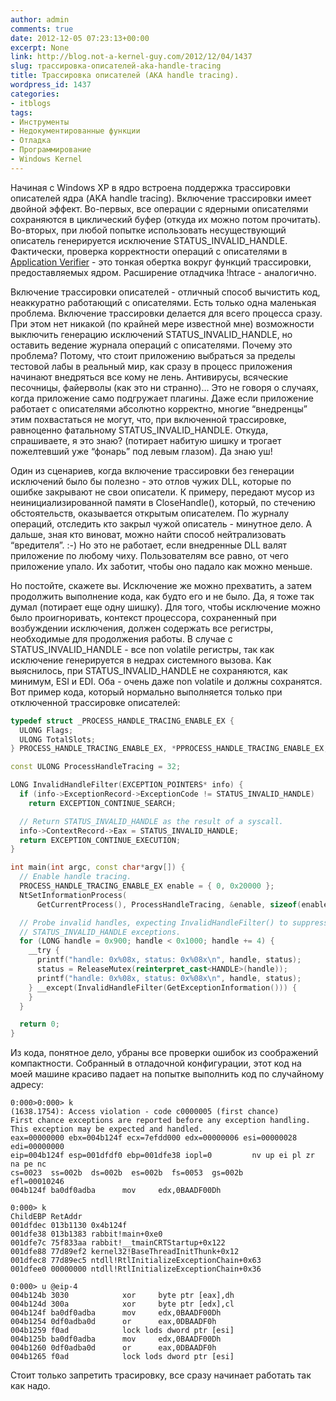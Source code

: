 ```yaml
---
author: admin
comments: true
date: 2012-12-05 07:23:13+00:00
excerpt: None
link: http://blog.not-a-kernel-guy.com/2012/12/04/1437
slug: трассировка-описателей-aka-handle-tracing
title: Трассировка описателей (AKA handle tracing).
wordpress_id: 1437
categories:
- itblogs
tags:
- Инструменты
- Недокументированные функции
- Отладка
- Программирование
- Windows Kernel
---
```


Начиная с Windows XP в ядро встроена поддержка трассировки описателей ядра (AKA handle tracing). Включение трассировки имеет двойной эффект. Во-первых, все операции с ядерными описателями сохраняются в циклический буфер (откуда их можно потом прочитать). Во-вторых, при любой попытке использовать несуществующий описатель генерируется исключение STATUS_INVALID_HANDLE. Фактически, проверка корректности операций с описателями в [Application Verifier](http://msdn.microsoft.com/en-us/library/windows/desktop/dd371695(v=vs.85).aspx) - это тонкая обертка вокруг функций трассировки, предоставляемых ядром. Расширение отладчика !htrace - аналогично.

Включение трассировки описателей - отличный способ вычистить код, неаккуратно работающий с описателями. Есть только одна маленькая проблема. Включение трассировки делается для всего процесса сразу. При этом нет никакой (по крайней мере известной мне) возможности выключить генерацию исключений STATUS_INVALID_HANDLE, но оставить ведение журнала операций с описателями. Почему это проблема? Потому, что стоит приложению выбраться за пределы тестовой лабы в реальный мир, как сразу в процесс приложения начинают внедряться все кому не лень. Антивирусы, всяческие песочницы, файерволы (как это ни странно)... Это не говоря о случаях, когда приложение само подгружает плагины. Даже если приложение работает с описателями абсолютно корректно, многие “внедренцы” этим похвастаться не могут, что, при включенной трассировке, равноценно фатальному STATUS_INVALID_HANDLE. Откуда, спрашиваете, я это знаю? (потирает набитую шишку и трогает пожелтевший уже “фонарь” под левым глазом). Да знаю уш!

Один из сценариев, когда включение трассировки без генерации исключений было бы полезно - это отлов чужих DLL, которые по ошибке закрывают не свои описатели. К примеру, передают мусор из неинициализированной памяти в CloseHandle(), который, по стечению обстоятельств, оказывается открытым описателем. По журналу операций, отследить кто закрыл чужой описатель - минутное дело. А дальше, зная кто виноват, можно найти способ нейтрализовать “вредителя”. :-) Но это не работает, если внедренные DLL валят приложение по любому чиху. Пользователям все равно, от чего приложение упало. Их заботит, чтобы оно падало как можно меньше.

Но постойте, скажете вы. Исключение же можно прехватить, а затем продолжить выполнение кода, как будто его и не было. Да, я тоже так думал (потирает еще одну шишку). Для того, чтобы исключение можно было проигноривать, контекст процессора, сохраненный при возбуждении исключения, должен содержать все регистры, необходимые для продолжения работы. В случае с STATUS_INVALID_HANDLE - все non volatile регистры, так как исключение генерируется в недрах системного вызова. Как выяснилось, при STATUS_INVALID_HANDLE не сохраняются, как минимум, ESI и EDI. Оба - очень даже non volatile и должны сохранятся. Вот пример кода, который нормально выполняется только при отключенной трассировке описателей:

```cpp
typedef struct _PROCESS_HANDLE_TRACING_ENABLE_EX {
  ULONG Flags;
  ULONG TotalSlots;
} PROCESS_HANDLE_TRACING_ENABLE_EX, *PPROCESS_HANDLE_TRACING_ENABLE_EX;

const ULONG ProcessHandleTracing = 32;

LONG InvalidHandleFilter(EXCEPTION_POINTERS* info) {
  if (info->ExceptionRecord->ExceptionCode != STATUS_INVALID_HANDLE)
    return EXCEPTION_CONTINUE_SEARCH;

  // Return STATUS_INVALID_HANDLE as the result of a syscall.
  info->ContextRecord->Eax = STATUS_INVALID_HANDLE;
  return EXCEPTION_CONTINUE_EXECUTION;
}

int main(int argc, const char*argv[]) {
  // Enable handle tracing.
  PROCESS_HANDLE_TRACING_ENABLE_EX enable = { 0, 0x20000 };
  NtSetInformationProcess(
      GetCurrentProcess(), ProcessHandleTracing, &enable, sizeof(enable));

  // Probe invalid handles, expecting InvalidHandleFilter() to suppress
  // STATUS_INVALID_HANDLE exceptions.
  for (LONG handle = 0x900; handle < 0x1000; handle += 4) {
    __try {
      printf("handle: 0x%08x, status: 0x%08x\n", handle, status);
      status = ReleaseMutex(reinterpret_cast<HANDLE>(handle));
      printf("handle: 0x%08x, status: 0x%08x\n", handle, status);
    } __except(InvalidHandleFilter(GetExceptionInformation())) {
    }
  }

  return 0;
}
```

Из кода, понятное дело, убраны все проверки ошибок из соображений компактности. Собранный в отладочной конфигурации, этот код на моей машине красиво падает на попытке выполнить код по случайному адресу:

```no-highlight
0:000>0:000> k
(1638.1754): Access violation - code c0000005 (first chance)
First chance exceptions are reported before any exception handling.
This exception may be expected and handled.
eax=00000000 ebx=004b124f ecx=7efdd000 edx=00000006 esi=00000028 edi=00000000
eip=004b124f esp=001dfdf0 ebp=001dfe38 iopl=0         nv up ei pl zr na pe nc
cs=0023  ss=002b  ds=002b  es=002b  fs=0053  gs=002b             efl=00010246
004b124f ba0df0adba      mov     edx,0BAADF00Dh

0:000> k
ChildEBP RetAddr  
001dfdec 013b1130 0x4b124f
001dfe38 013b1383 rabbit!main+0xe0
001dfe7c 75f833aa rabbit!__tmainCRTStartup+0x122
001dfe88 77d89ef2 kernel32!BaseThreadInitThunk+0x12
001dfec8 77d89ec5 ntdll!RtlInitializeExceptionChain+0x63
001dfee0 00000000 ntdll!RtlInitializeExceptionChain+0x36

0:000> u @eip-4
004b124b 3030            xor     byte ptr [eax],dh
004b124d 300a            xor     byte ptr [edx],cl
004b124f ba0df0adba      mov     edx,0BAADF00Dh
004b1254 0df0adba0d      or      eax,0DBAADF0h
004b1259 f0ad            lock lods dword ptr [esi]
004b125b ba0df0adba      mov     edx,0BAADF00Dh
004b1260 0df0adba0d      or      eax,0DBAADF0h
004b1265 f0ad            lock lods dword ptr [esi]
```

Стоит только запретить трасировку, все сразу начинает работать так как надо.
